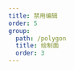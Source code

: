 ```yaml
---
title: 禁用编辑
order: 5
group:
  path: /polygon
  title: 绘制面
  order: 3
---
```


<code src="./editable.tsx" compact="true" defaultShowCode="true"></code>

